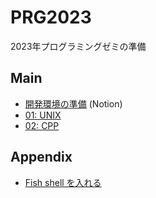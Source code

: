 # PRG2023

2023年プログラミングゼミの準備

## Main

- [開発環境の準備](https://sobaco.notion.site/PRG-d4fa7093ab8f4977a243abe965f600a3) (Notion)
- [01: UNIX](/01_UNIX/README.md)
- [02: CPP](/02_CPP/README.md)


## Appendix

- [Fish shell を入れる](/00_FISH/README.md)